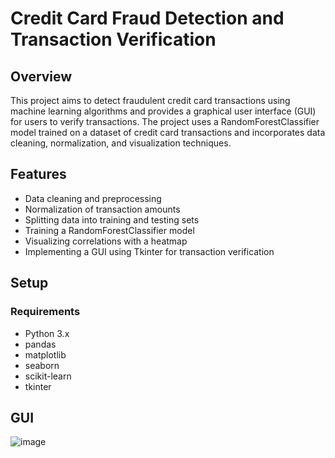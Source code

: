 # Credit Card Fraud Detection and Transaction Verification

## Overview
This project aims to detect fraudulent credit card transactions using machine learning algorithms and provides a graphical user interface (GUI) for users to verify transactions. The project uses a RandomForestClassifier model trained on a dataset of credit card transactions and incorporates data cleaning, normalization, and visualization techniques.

## Features
- Data cleaning and preprocessing
- Normalization of transaction amounts
- Splitting data into training and testing sets
- Training a RandomForestClassifier model
- Visualizing correlations with a heatmap
- Implementing a GUI using Tkinter for transaction verification

## Setup

### Requirements
- Python 3.x
- pandas
- matplotlib
- seaborn
- scikit-learn
- tkinter

## GUI

![image](https://github.com/user-attachments/assets/010ea15b-4b8e-47e7-a867-366a4729a017)
